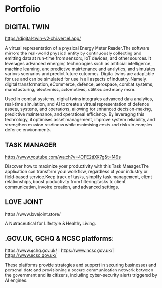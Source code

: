 # Portfolio

## DIGITAL TWIN 

https://digital-twin-v2-chi.vercel.app/ 

A virtual representation of a physical Energy Meter Reader.The software mirrors the real-world physical entity by continuously collecting and emitting data at run-time from sensors, IoT devices, and other sources. It leverages advanced emerging technologies such as artificial intelligence, machine learning, and predictive maintenance and analytics, and simulates various scenarios and predict future outcomes. Digital twins are adaptable for use and can be simulated for use in all aspects of industry. Namely, digital transformation, eCommerce, defence, aerospace, combat systems, manufacturing, electronics, automotives, utilities and many more.
 
Used in combat systems, digital twins integrates advanced data analytics, real-time simulation, and AI to create a virtual representation of defence assets, systems, and operations, allowing for enhanced decision-making, predictive maintenance, and operational efficiency. By leveraging this technology, it optimises asset management, improve system reliability, and strengthen mission readiness while minimising costs and risks in complex defence environments. 

## TASK MANAGER 

https://www.youtube.com/watch?v=4OFE2tiXK7g&t=149s 

Discover how to maximize your productivity with this Task Manager.The application can transform your workflow, regardless of your industry or field-based service.Keep track of tasks, simplify task management, client relationships, boost productivity from filtering tasks to client communication, invoice creation, and advanced settings.

## LOVE JOINT 

https://www.lovejoint.store/

A Nutraceutical for Lifestyle & Healthy Living.

## .GOV.UK, GCHQ & NCSC platforms:

https://www.gchq.gov.uk/ | https://www.ncsc.gov.uk/  | https://www.ncsc.gov.uk/ 

These platforms provide strategies and support in securing businesses and personal data and provisioning a secure communication network between the government and its citizens, including cyber-security alerts triggered by AI engines.
